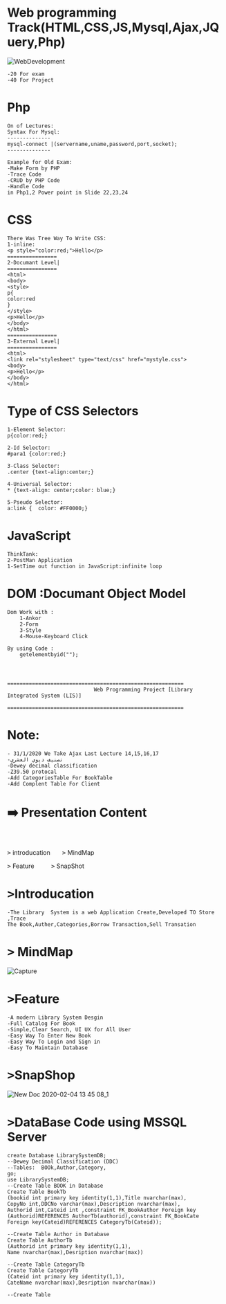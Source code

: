 # Web programming Track(HTML,CSS,JS,Mysql,Ajax,JQuery,Php)
![WebDevelopment](https://user-images.githubusercontent.com/39864308/73829280-62581000-480b-11ea-9d53-7901895aa5e7.jpg)

 	-20 For exam
	-40 For Project
#
# Php
	On of Lectures:
	Syntax For Mysql:
	--------------
	mysql-connect |(servername,uname,password,port,socket);
	--------------
	
	Example for Old Exam:
	-Make Form by PHP
	-Trace Code
	-CRUD by PHP Code
	-Handle Code
	in Php1,2 Power point in Slide 22,23,24
#
# CSS
	There Was Tree Way To Write CSS:
	1-inline:
	<p style="color:red;">Hello</p>
	================
	2-Documant Level|
	================
	<html>
	<body>
	<style>
	p{
	color:red
	}
	</style>
	<p>Hello</p>
	</body>
	</html>
	================
	3-External Level|
	================
	<html>
	<link rel="stylesheet" type="text/css" href="mystyle.css">
	<body>
	<p>Hello</p>
	</body>
	</html>
	
#
# Type of CSS Selectors
	1-Element Selector:
	p{color:red;}
	
	2-Id Selector:
	#para1 {color:red;}
	
	3-Class Selector:
	.center {text-align:center;}
	
	4-Universal Selector:
	* {text-align: center;color: blue;}
	
	5-Pseudo Selector:
	a:link {  color: #FF0000;}


  
#

# JavaScript

	ThinkTank:
	2-PostMan Application
	1-SetTime out function in JavaScript:infinite loop
	
# DOM :Documant Object Model
	Dom Work with :
		1-Ankor
		2-Form
		3-Style
		4-Mouse-Keyboard Click
		
	By using Code :
		getelementbyid("");




	
#

					=========================================================
		                        Web Programming Project [Library Integrated System (LIS)]
		                        =========================================================
 # Note:
 	- 31/1/2020 We Take Ajax Last Lecture 14,15,16,17
 	-تصنيف ديوي العشري
 	-Dewey decimal classification
 	-Z39.50 protocal
	-Add CategoriesTable For BookTable
	-Add Complent Table For Client
	
 
 #  :arrow_right: Presentation Content
 #
 <br>
  <kbd>></kbd> introducation
  						&nbsp; &nbsp; &nbsp;  <kbd>></kbd> MindMap <br>

  <kbd>></kbd> Feature
  					&nbsp;	&nbsp;&nbsp; &nbsp; &nbsp;  <kbd>></kbd> SnapShot
<br>


#


#					        <kbd>></kbd>Introducation

	-The Library  System is a web Application Create,Developed TO Store ,Trace
	The Book,Auther,Categories,Borrow Transaction,Sell Transation
	
	



#					 <kbd>></kbd> MindMap 
![Capture](https://user-images.githubusercontent.com/39864308/73829002-e8c02200-480a-11ea-9a7e-ea50c2a9b802.PNG)



#			        <kbd>></kbd>Feature
 	
	-A modern Library System Desgin
	-Full Catalog For Book
	-Simple,Clear Search, UI UX for All User
	-Easy Way To Enter New Book
	-Easy Way To Login and Sign in
	-Easy To Maintain Database
	
	
#				  <kbd>></kbd>SnapShop


![New Doc 2020-02-04 13 45 08_1](https://user-images.githubusercontent.com/39864308/73742282-be139200-4754-11ea-879f-0526c1d16a1c.jpg)

#

#				  <kbd>></kbd>DataBase Code using MSSQL Server

	create Database LibrarySystemDB;
	--Dewey Decimal Classification (DDC)
	--Tables:  BOOk,Author,Category,
	go;
	use LibrarySystemDB;
	--Create Table BOOK in Database
	Create Table BookTb
	(bookid int primary key identity(1,1),Title nvarchar(max),
	CopyNo int,DDCNo varchar(max),Description nvarchar(max),
	Authorid int,Cateid int ,constraint FK_BookAuthor Foreign key
	(Authorid)REFERENCES AuthorTb(authorid),constraint FK_BookCate
	Foreign key(Cateid)REFERENCES CategoryTb(Cateid));

	--Create Table Author in Database
	Create Table AuthorTb
	(Authorid int primary key identity(1,1),
	Name nvarchar(max),Desription nvarchar(max))
	
	--Create Table CategoryTb
	Create Table CategoryTb
	(Cateid int primary key identity(1,1),
	CateName nvarchar(max),Desription nvarchar(max))
	
	--Create Table 




